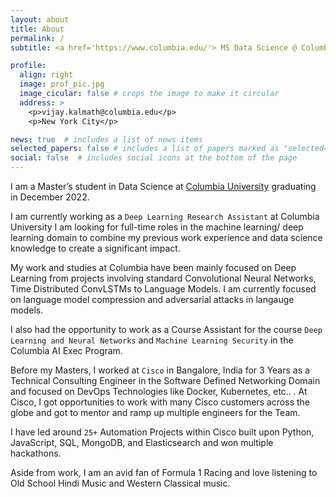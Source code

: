 ```yaml
---
layout: about
title: About
permalink: /
subtitle: <a href='https://www.columbia.edu/'> MS Data Science @ Columbia University</a> , <a href='https://www.cisco.com/'>Ex - Cisco</a>

profile:
  align: right
  image: prof_pic.jpg
  image_cicular: false # crops the image to make it circular
  address: >
    <p>vijay.kalmath@columbia.edu</p>
    <p>New York City</p>

news: true  # includes a list of news items
selected_papers: false # includes a list of papers marked as "selected={true}"
social: false  # includes social icons at the bottom of the page
---
```


I am a Master’s student in Data Science at [Columbia University](https://datascience.columbia.edu/education/programs/m-s-in-data-science/) graduating in December 2022. 

I am currently working as a `Deep Learning Research Assistant` at Columbia University I am looking for full-time roles in the machine learning/ deep learning domain to combine my previous work experience and data science knowledge to create a significant impact. 

My work and studies at Columbia have been mainly focused on Deep Learning from projects involving standard Convolutional Neural Networks, Time Distributed ConvLSTMs to Language Models. I am currently focused on language model compression and adversarial attacks in langauge models.

I also had the opportunity to work as a Course Assistant for the course `Deep Learning and Neural Networks` and `Machine Learning Security` in the Columbia AI Exec Program.

Before my Masters, I worked at `Cisco` in Bangalore, India for 3 Years as a Technical Consulting Engineer in the Software Defined Networking Domain and focused on DevOps Technologies like Docker, Kubernetes, etc.. . At Cisco, I got opportunities to work with many Cisco customers across the globe and got to mentor and ramp up multiple engineers for the Team.

I have led around `25+` Automation Projects within Cisco built upon Python, JavaScript, SQL, MongoDB, and Elasticsearch and won multiple hackathons. 

Aside from work, I am an avid fan of Formula 1 Racing and love listening to Old School Hindi Music and Western Classical music.

